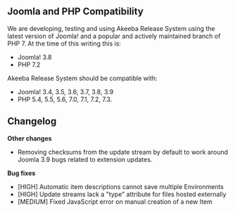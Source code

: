 ## Joomla and PHP Compatibility

We are developing, testing and using Akeeba Release System using the latest version of Joomla! and a popular and actively maintained branch of PHP 7. At the time of this writing this is:
* Joomla! 3.8
* PHP 7.2

Akeeba Release System should be compatible with:
* Joomla! 3.4, 3.5, 3.6, 3.7, 3.8, 3.9
* PHP 5.4, 5.5, 5.6, 7.0, 7.1, 7.2, 7.3.

## Changelog

**Other changes**

* Removing checksums from the update stream by default to work around Joomla 3.9 bugs related to extension updates.

**Bug fixes**

* [HIGH] Automatic item descriptions cannot save multiple Environments
* [HIGH] Update streams lack a "type" attribute for files hosted externally 
* [MEDIUM] Fixed JavaScript error on manual creation of a new Item
